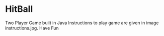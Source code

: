 # HitBall
Two Player Game built in Java
Instructions to play game are given in image instructions.jpg.
Have Fun
